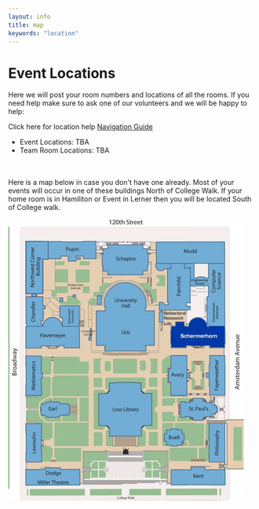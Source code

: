 ```yaml
---
layout: info
title: map
keywords: "location"
---
```


# **Event Locations**

Here we will post your room numbers and locations of all the rooms. If you need help make sure to ask one of our volunteers and we will be happy to help:

Click here for location help [Navigation Guide](https://docs.google.com/document/d/1juDnyx8VBCIyzpVtha8GFEKndY1h53tz0iDBv1nSHdg/edit)

-   Event Locations: TBA
-   Team Room Locations: TBA

<br> <br>
Here is a map below in case you don't have one already. Most of your events will occur in one of these buildings North of College Walk. If your home room is in Hamiliton or Event in Lerner then you will be located South of College walk.

![campus picture](/assets/images/campus_map.png)
